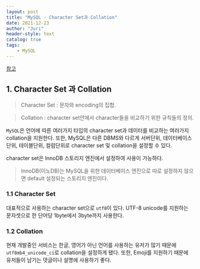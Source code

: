 ```yaml
---
layout: post
title: "MySQL - Character Set과 Collation"
date: 2021-12-23
author: "Juri"
header-style: text
catalog: true
tags:
    - MySQL
---
```

[참고](https://mysqldba.tistory.com/154)

## 1. Character Set 과 Collation

> Character Set : 문자와 encoding의 집합. 

> Collation : character set안에서 character들을 비교하기 위한 규칙들의 정의.

`MySQL`은 언어에 따른 여러가지 타입의 character set과 데이터를 비교하는 여러가지 collation을 지원한다. 또한, MySQL은 다른 DBMS와 다르게 서버단위, 데이터베이스 단위, 테이블단위, 컬럼단위로 character set 및 collation을 설정할 수 있다.


character set은 InnoDB 스토리지 엔진에서 설정하여 사용이 가능하다.

> InnoDB(이노DB)는 MySQL을 위한 데이터베이스 엔진으로 따로 설정하지 않으면 default 설정되는 스토리지 엔진이다.

### 1.1 Character Set

대표적으로 사용하는 character set으로 `utf8`이 있다. UTF-8 unicode를 지원하는 문자셋으로 한 단어당 1byte에서 3byte까지 사용한다.

### 1.2 Collation

현재 개발중인 서비스는 한글, 영어가 아닌 언어를 사용하는 유저가 많기 때문에 `utf8mb4_unicode_ci`로 collation을 설정하게 됐다. 또한, Emoji를 지원하기 때문에 유저들이 남기는 댓글이나 설명에 사용하기 좋다. 